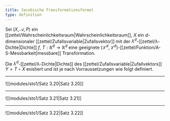 ```yaml
---
title: Jacobische Transformationsformel
type: definition
---
```


Sei $(X, \mathcal{A}, P)$ ein [[zettel/Wahrscheinlichkeitsraum|Wahrscheinlichkeitsraum]], $X$ ein $d$-dimensionaler [[zettel/Zufallsvariable|Zufallsvektor]] mit der $\lambda^d$-[[zettel/λ-Dichte|Dichte]] $f$, $T : \mathbb{R}^d \to \mathbb{R}^d$ eine geeignete $(\mathcal{L}^d, \mathcal{L}^d)$-[[zettel/Funktion/A-S-Messbarkeit|messbare]] Transformation.

Die $\lambda^d$-[[zettel/λ-Dichte|Dichte]] des [[zettel/Zufallsvariable|Zufallvektors]] $Y = T \circ X$ existiert und ist je nach Vorraussetzungen wie folgt definiert.

---

![[modules/sto1/Satz 3.20|Satz 3.20]]

---

![[modules/sto1/Satz 3.21|Satz 3.21]]

---

![[modules/sto1/Satz 3.22|Satz 3.22]]